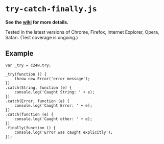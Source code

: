 `try-catch-finally.js`
======================

**See the [wiki](../../wiki) for more details.**

Tested in the latest versions of Chrome, Firefox, Internet Explorer, Opera, Safari.  (Test coverage is ongoing.)

Example
-------

	var _try = c24w.try;

	_try(function () {
	    throw new Error('error message');
	})
	.catch(String, function (e) {
	    console.log('Caught String: ' + e);
	})
	.catch(Error, function (e) {
	    console.log('Caught Error: ' + e);
	})
	.catch(function (e) {
	    console.log('Caught other: ' + e);
	})
	.finally(function () {
	    console.log('Error was caught explicitly');
	});
